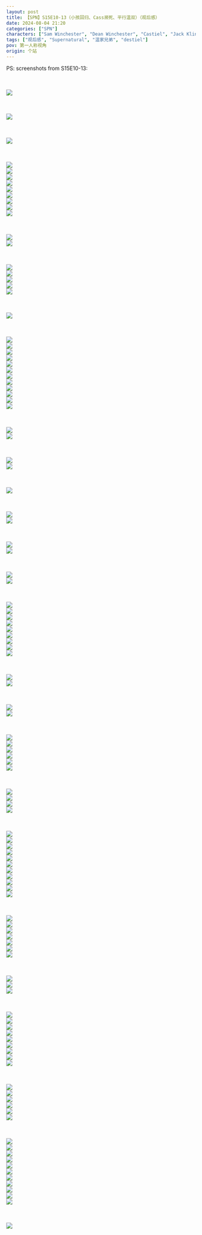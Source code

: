 ```yaml
---
layout: post
title: 【SPN】S15E10-13（小孩回归、Cass濒死、平行温双）（观后感）
date: 2024-08-04 21:20
categories: ["SPN"]
characters: ["Sam Winchester", "Dean Winchester", "Castiel", "Jack Kline"]
tags: ["观后感", "Supernatural", "温家兄弟", "destiel"]
pov: 第一人称视角
origin: 个站
---
```


PS: screenshots from S15E10-13:

<br><br>
![](https://raw.githubusercontent.com/junesirius/junesirius.github.io/master/assets/images/SPN/S15/2024-08-02-SPN-1510-1.jpg)
<br>

<br><br>
![](https://raw.githubusercontent.com/junesirius/junesirius.github.io/master/assets/images/SPN/S15/2024-08-02-SPN-1511-1.jpg)
<br>

<br><br>
![](https://raw.githubusercontent.com/junesirius/junesirius.github.io/master/assets/images/SPN/S15/2024-08-03-SPN-1511-2.jpg)
<br>

<br><br>
![](https://raw.githubusercontent.com/junesirius/junesirius.github.io/master/assets/images/SPN/S15/2024-08-03-SPN-1511-3.jpg)
<br>
![](https://raw.githubusercontent.com/junesirius/junesirius.github.io/master/assets/images/SPN/S15/2024-08-03-SPN-1511-4.jpg)
<br>
![](https://raw.githubusercontent.com/junesirius/junesirius.github.io/master/assets/images/SPN/S15/2024-08-03-SPN-1511-5.jpg)
<br>
![](https://raw.githubusercontent.com/junesirius/junesirius.github.io/master/assets/images/SPN/S15/2024-08-03-SPN-1511-6.jpg)
<br>
![](https://raw.githubusercontent.com/junesirius/junesirius.github.io/master/assets/images/SPN/S15/2024-08-03-SPN-1511-7.jpg)
<br>
![](https://raw.githubusercontent.com/junesirius/junesirius.github.io/master/assets/images/SPN/S15/2024-08-03-SPN-1511-8.jpg)
<br>
![](https://raw.githubusercontent.com/junesirius/junesirius.github.io/master/assets/images/SPN/S15/2024-08-03-SPN-1511-9.jpg)
<br>
![](https://raw.githubusercontent.com/junesirius/junesirius.github.io/master/assets/images/SPN/S15/2024-08-03-SPN-1511-10.jpg)
<br>
![](https://raw.githubusercontent.com/junesirius/junesirius.github.io/master/assets/images/SPN/S15/2024-08-03-SPN-1511-11.jpg)
<br>

<br><br>
![](https://raw.githubusercontent.com/junesirius/junesirius.github.io/master/assets/images/SPN/S15/2024-08-03-SPN-1511-12.jpg)
<br>
![](https://raw.githubusercontent.com/junesirius/junesirius.github.io/master/assets/images/SPN/S15/2024-08-03-SPN-1511-13.jpg)
<br>

<br><br>
![](https://raw.githubusercontent.com/junesirius/junesirius.github.io/master/assets/images/SPN/S15/2024-08-03-SPN-1512-1.jpg)
<br>
![](https://raw.githubusercontent.com/junesirius/junesirius.github.io/master/assets/images/SPN/S15/2024-08-03-SPN-1512-2.jpg)
<br>
![](https://raw.githubusercontent.com/junesirius/junesirius.github.io/master/assets/images/SPN/S15/2024-08-03-SPN-1512-3.jpg)
<br>
![](https://raw.githubusercontent.com/junesirius/junesirius.github.io/master/assets/images/SPN/S15/2024-08-03-SPN-1512-4.jpg)
<br>
![](https://raw.githubusercontent.com/junesirius/junesirius.github.io/master/assets/images/SPN/S15/2024-08-03-SPN-1512-5.jpg)
<br>

<br><br>
![](https://raw.githubusercontent.com/junesirius/junesirius.github.io/master/assets/images/SPN/S15/2024-08-03-SPN-1512-6.jpg)
<br>

<br><br>
![](https://raw.githubusercontent.com/junesirius/junesirius.github.io/master/assets/images/SPN/S15/2024-08-03-SPN-1512-7.jpg)
<br>
![](https://raw.githubusercontent.com/junesirius/junesirius.github.io/master/assets/images/SPN/S15/2024-08-03-SPN-1512-8.jpg)
<br>
![](https://raw.githubusercontent.com/junesirius/junesirius.github.io/master/assets/images/SPN/S15/2024-08-03-SPN-1512-9.jpg)
<br>
![](https://raw.githubusercontent.com/junesirius/junesirius.github.io/master/assets/images/SPN/S15/2024-08-03-SPN-1512-10.jpg)
<br>
![](https://raw.githubusercontent.com/junesirius/junesirius.github.io/master/assets/images/SPN/S15/2024-08-03-SPN-1512-11.jpg)
<br>
![](https://raw.githubusercontent.com/junesirius/junesirius.github.io/master/assets/images/SPN/S15/2024-08-03-SPN-1512-12.jpg)
<br>
![](https://raw.githubusercontent.com/junesirius/junesirius.github.io/master/assets/images/SPN/S15/2024-08-03-SPN-1512-13.jpg)
<br>
![](https://raw.githubusercontent.com/junesirius/junesirius.github.io/master/assets/images/SPN/S15/2024-08-03-SPN-1512-14.jpg)
<br>
![](https://raw.githubusercontent.com/junesirius/junesirius.github.io/master/assets/images/SPN/S15/2024-08-03-SPN-1512-15.jpg)
<br>
![](https://raw.githubusercontent.com/junesirius/junesirius.github.io/master/assets/images/SPN/S15/2024-08-03-SPN-1512-16.jpg)
<br>
![](https://raw.githubusercontent.com/junesirius/junesirius.github.io/master/assets/images/SPN/S15/2024-08-03-SPN-1512-17.jpg)
<br>
![](https://raw.githubusercontent.com/junesirius/junesirius.github.io/master/assets/images/SPN/S15/2024-08-03-SPN-1512-18.jpg)
<br>

<br><br>
![](https://raw.githubusercontent.com/junesirius/junesirius.github.io/master/assets/images/SPN/S15/2024-08-03-SPN-1512-19.jpg)
<br>
![](https://raw.githubusercontent.com/junesirius/junesirius.github.io/master/assets/images/SPN/S15/2024-08-03-SPN-1512-20.jpg)
<br>

<br><br>
![](https://raw.githubusercontent.com/junesirius/junesirius.github.io/master/assets/images/SPN/S15/2024-08-03-SPN-1512-21.jpg)
<br>
![](https://raw.githubusercontent.com/junesirius/junesirius.github.io/master/assets/images/SPN/S15/2024-08-03-SPN-1512-22.jpg)
<br>

<br><br>
![](https://raw.githubusercontent.com/junesirius/junesirius.github.io/master/assets/images/SPN/S15/2024-08-03-SPN-1512-23.jpg)
<br>

<br><br>
![](https://raw.githubusercontent.com/junesirius/junesirius.github.io/master/assets/images/SPN/S15/2024-08-03-SPN-1512-24.jpg)
<br>
![](https://raw.githubusercontent.com/junesirius/junesirius.github.io/master/assets/images/SPN/S15/2024-08-03-SPN-1512-25.jpg)
<br>

<br><br>
![](https://raw.githubusercontent.com/junesirius/junesirius.github.io/master/assets/images/SPN/S15/2024-08-03-SPN-1512-26.jpg)
<br>
![](https://raw.githubusercontent.com/junesirius/junesirius.github.io/master/assets/images/SPN/S15/2024-08-03-SPN-1512-27.jpg)
<br>

<br><br>
![](https://raw.githubusercontent.com/junesirius/junesirius.github.io/master/assets/images/SPN/S15/2024-08-03-SPN-1513-1.jpg)
<br>
![](https://raw.githubusercontent.com/junesirius/junesirius.github.io/master/assets/images/SPN/S15/2024-08-04-SPN-1513-45.jpg)
<br>

<br><br>
![](https://raw.githubusercontent.com/junesirius/junesirius.github.io/master/assets/images/SPN/S15/2024-08-03-SPN-1513-5.jpg)
<br>
![](https://raw.githubusercontent.com/junesirius/junesirius.github.io/master/assets/images/SPN/S15/2024-08-03-SPN-1513-6.jpg)
<br>
![](https://raw.githubusercontent.com/junesirius/junesirius.github.io/master/assets/images/SPN/S15/2024-08-03-SPN-1513-7.jpg)
<br>
![](https://raw.githubusercontent.com/junesirius/junesirius.github.io/master/assets/images/SPN/S15/2024-08-03-SPN-1513-8.jpg)
<br>
![](https://raw.githubusercontent.com/junesirius/junesirius.github.io/master/assets/images/SPN/S15/2024-08-03-SPN-1513-9.jpg)
<br>
![](https://raw.githubusercontent.com/junesirius/junesirius.github.io/master/assets/images/SPN/S15/2024-08-03-SPN-1513-10.jpg)
<br>
![](https://raw.githubusercontent.com/junesirius/junesirius.github.io/master/assets/images/SPN/S15/2024-08-03-SPN-1513-11.jpg)
<br>
![](https://raw.githubusercontent.com/junesirius/junesirius.github.io/master/assets/images/SPN/S15/2024-08-03-SPN-1513-12.jpg)
<br>
![](https://raw.githubusercontent.com/junesirius/junesirius.github.io/master/assets/images/SPN/S15/2024-08-03-SPN-1513-13.jpg)
<br>

<br><br>
![](https://raw.githubusercontent.com/junesirius/junesirius.github.io/master/assets/images/SPN/S15/2024-08-03-SPN-1513-14.jpg)
<br>
![](https://raw.githubusercontent.com/junesirius/junesirius.github.io/master/assets/images/SPN/S15/2024-08-03-SPN-1513-15.jpg)
<br>

<br><br>
![](https://raw.githubusercontent.com/junesirius/junesirius.github.io/master/assets/images/SPN/S15/2024-08-03-SPN-1513-16.jpg)
<br>
![](https://raw.githubusercontent.com/junesirius/junesirius.github.io/master/assets/images/SPN/S15/2024-08-03-SPN-1513-17.jpg)
<br>

<br><br>
![](https://raw.githubusercontent.com/junesirius/junesirius.github.io/master/assets/images/SPN/S15/2024-08-03-SPN-1513-18.jpg)
<br>
![](https://raw.githubusercontent.com/junesirius/junesirius.github.io/master/assets/images/SPN/S15/2024-08-03-SPN-1513-19.jpg)
<br>
![](https://raw.githubusercontent.com/junesirius/junesirius.github.io/master/assets/images/SPN/S15/2024-08-03-SPN-1513-20.jpg)
<br>
![](https://raw.githubusercontent.com/junesirius/junesirius.github.io/master/assets/images/SPN/S15/2024-08-03-SPN-1513-21.jpg)
<br>
![](https://raw.githubusercontent.com/junesirius/junesirius.github.io/master/assets/images/SPN/S15/2024-08-03-SPN-1513-22.jpg)
<br>
![](https://raw.githubusercontent.com/junesirius/junesirius.github.io/master/assets/images/SPN/S15/2024-08-03-SPN-1513-23.jpg)
<br>

<br><br>
![](https://raw.githubusercontent.com/junesirius/junesirius.github.io/master/assets/images/SPN/S15/2024-08-03-SPN-1513-24.jpg)
<br>
![](https://raw.githubusercontent.com/junesirius/junesirius.github.io/master/assets/images/SPN/S15/2024-08-03-SPN-1513-25.jpg)
<br>
![](https://raw.githubusercontent.com/junesirius/junesirius.github.io/master/assets/images/SPN/S15/2024-08-03-SPN-1513-26.jpg)
<br>
![](https://raw.githubusercontent.com/junesirius/junesirius.github.io/master/assets/images/SPN/S15/2024-08-03-SPN-1513-27.jpg)
<br>

<br><br>
![](https://raw.githubusercontent.com/junesirius/junesirius.github.io/master/assets/images/SPN/S15/2024-08-03-SPN-1513-28.jpg)
<br>
![](https://raw.githubusercontent.com/junesirius/junesirius.github.io/master/assets/images/SPN/S15/2024-08-03-SPN-1513-29.jpg)
<br>
![](https://raw.githubusercontent.com/junesirius/junesirius.github.io/master/assets/images/SPN/S15/2024-08-03-SPN-1513-30.jpg)
<br>
![](https://raw.githubusercontent.com/junesirius/junesirius.github.io/master/assets/images/SPN/S15/2024-08-03-SPN-1513-31.jpg)
<br>
![](https://raw.githubusercontent.com/junesirius/junesirius.github.io/master/assets/images/SPN/S15/2024-08-03-SPN-1513-32.jpg)
<br>
![](https://raw.githubusercontent.com/junesirius/junesirius.github.io/master/assets/images/SPN/S15/2024-08-03-SPN-1513-33.jpg)
<br>
![](https://raw.githubusercontent.com/junesirius/junesirius.github.io/master/assets/images/SPN/S15/2024-08-03-SPN-1513-34.jpg)
<br>
![](https://raw.githubusercontent.com/junesirius/junesirius.github.io/master/assets/images/SPN/S15/2024-08-03-SPN-1513-35.jpg)
<br>
![](https://raw.githubusercontent.com/junesirius/junesirius.github.io/master/assets/images/SPN/S15/2024-08-03-SPN-1513-36.jpg)
<br>
![](https://raw.githubusercontent.com/junesirius/junesirius.github.io/master/assets/images/SPN/S15/2024-08-03-SPN-1513-37.jpg)
<br>
![](https://raw.githubusercontent.com/junesirius/junesirius.github.io/master/assets/images/SPN/S15/2024-08-04-SPN-1513-38.jpg)
<br>

<br><br>
![](https://raw.githubusercontent.com/junesirius/junesirius.github.io/master/assets/images/SPN/S15/2024-08-04-SPN-1513-39.jpg)
<br>
![](https://raw.githubusercontent.com/junesirius/junesirius.github.io/master/assets/images/SPN/S15/2024-08-04-SPN-1513-40.jpg)
<br>
![](https://raw.githubusercontent.com/junesirius/junesirius.github.io/master/assets/images/SPN/S15/2024-08-04-SPN-1513-41.jpg)
<br>
![](https://raw.githubusercontent.com/junesirius/junesirius.github.io/master/assets/images/SPN/S15/2024-08-04-SPN-1513-42.jpg)
<br>
![](https://raw.githubusercontent.com/junesirius/junesirius.github.io/master/assets/images/SPN/S15/2024-08-04-SPN-1513-43.jpg)
<br>
![](https://raw.githubusercontent.com/junesirius/junesirius.github.io/master/assets/images/SPN/S15/2024-08-04-SPN-1513-44.jpg)
<br>
![](https://raw.githubusercontent.com/junesirius/junesirius.github.io/master/assets/images/SPN/S15/2024-08-04-SPN-1513-46.jpg)
<br>

<br><br>
![](https://raw.githubusercontent.com/junesirius/junesirius.github.io/master/assets/images/SPN/S15/2024-08-04-SPN-1513-47.jpg)
<br>
![](https://raw.githubusercontent.com/junesirius/junesirius.github.io/master/assets/images/SPN/S15/2024-08-04-SPN-1513-48.jpg)
<br>
![](https://raw.githubusercontent.com/junesirius/junesirius.github.io/master/assets/images/SPN/S15/2024-08-04-SPN-1513-49.jpg)
<br>

<br><br>
![](https://raw.githubusercontent.com/junesirius/junesirius.github.io/master/assets/images/SPN/S15/2024-08-04-SPN-1513-50.jpg)
<br>
![](https://raw.githubusercontent.com/junesirius/junesirius.github.io/master/assets/images/SPN/S15/2024-08-04-SPN-1513-51.jpg)
<br>
![](https://raw.githubusercontent.com/junesirius/junesirius.github.io/master/assets/images/SPN/S15/2024-08-04-SPN-1513-52.jpg)
<br>
![](https://raw.githubusercontent.com/junesirius/junesirius.github.io/master/assets/images/SPN/S15/2024-08-04-SPN-1513-53.jpg)
<br>
![](https://raw.githubusercontent.com/junesirius/junesirius.github.io/master/assets/images/SPN/S15/2024-08-04-SPN-1513-54.jpg)
<br>
![](https://raw.githubusercontent.com/junesirius/junesirius.github.io/master/assets/images/SPN/S15/2024-08-04-SPN-1513-55.jpg)
<br>
![](https://raw.githubusercontent.com/junesirius/junesirius.github.io/master/assets/images/SPN/S15/2024-08-04-SPN-1513-56.jpg)
<br>
![](https://raw.githubusercontent.com/junesirius/junesirius.github.io/master/assets/images/SPN/S15/2024-08-04-SPN-1513-57.jpg)
<br>
![](https://raw.githubusercontent.com/junesirius/junesirius.github.io/master/assets/images/SPN/S15/2024-08-04-SPN-1513-58.jpg)
<br>

<br><br>
![](https://raw.githubusercontent.com/junesirius/junesirius.github.io/master/assets/images/SPN/S15/2024-08-04-SPN-1513-59.jpg)
<br>
![](https://raw.githubusercontent.com/junesirius/junesirius.github.io/master/assets/images/SPN/S15/2024-08-04-SPN-1513-60.jpg)
<br>
![](https://raw.githubusercontent.com/junesirius/junesirius.github.io/master/assets/images/SPN/S15/2024-08-04-SPN-1513-61.jpg)
<br>
![](https://raw.githubusercontent.com/junesirius/junesirius.github.io/master/assets/images/SPN/S15/2024-08-04-SPN-1513-62.jpg)
<br>
![](https://raw.githubusercontent.com/junesirius/junesirius.github.io/master/assets/images/SPN/S15/2024-08-04-SPN-1513-63.jpg)
<br>
![](https://raw.githubusercontent.com/junesirius/junesirius.github.io/master/assets/images/SPN/S15/2024-08-04-SPN-1513-64.jpg)
<br>


<br><br>
![](https://raw.githubusercontent.com/junesirius/junesirius.github.io/master/assets/images/SPN/S15/2024-08-03-SPN-1513-2.jpg)
<br>
![](https://raw.githubusercontent.com/junesirius/junesirius.github.io/master/assets/images/SPN/S15/2024-08-03-SPN-1513-3.jpg)
<br>
![](https://raw.githubusercontent.com/junesirius/junesirius.github.io/master/assets/images/SPN/S15/2024-08-03-SPN-1513-4.jpg)
<br>
![](https://raw.githubusercontent.com/junesirius/junesirius.github.io/master/assets/images/SPN/S15/2024-08-04-SPN-1513-65.jpg)
<br>
![](https://raw.githubusercontent.com/junesirius/junesirius.github.io/master/assets/images/SPN/S15/2024-08-04-SPN-1513-66.jpg)
<br>
![](https://raw.githubusercontent.com/junesirius/junesirius.github.io/master/assets/images/SPN/S15/2024-08-04-SPN-1513-67.jpg)
<br>
![](https://raw.githubusercontent.com/junesirius/junesirius.github.io/master/assets/images/SPN/S15/2024-08-04-SPN-1513-68.jpg)
<br>
![](https://raw.githubusercontent.com/junesirius/junesirius.github.io/master/assets/images/SPN/S15/2024-08-04-SPN-1513-69.jpg)
<br>
![](https://raw.githubusercontent.com/junesirius/junesirius.github.io/master/assets/images/SPN/S15/2024-08-04-SPN-1513-70.jpg)
<br>
![](https://raw.githubusercontent.com/junesirius/junesirius.github.io/master/assets/images/SPN/S15/2024-08-04-SPN-1513-71.jpg)
<br>
![](https://raw.githubusercontent.com/junesirius/junesirius.github.io/master/assets/images/SPN/S15/2024-08-04-SPN-1513-72.jpg)
<br>

<br><br>
![](https://raw.githubusercontent.com/junesirius/junesirius.github.io/master/assets/images/SPN/S15/2024-08-04-SPN-1513-73.jpg)
<br>
